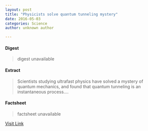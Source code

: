 ```yaml
---
layout: post
title: "Physicists solve quantum tunneling mystery"
date: 2016-05-03
categories: Science
author: unknown author

---
```



#### Digest
>digest unavailable

#### Extract
>Scientists studying ultrafast physics have solved a mystery of quantum mechanics, and found that quantum tunneling is an instantaneous process....

#### Factsheet
>factsheet unavailable

[Visit Link](http://feeds.sciencedaily.com/~r/sciencedaily/~3/78m9KcpZfvM/150527103112.htm)


